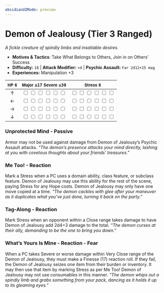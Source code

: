 ```yaml
---
obsidianUIMode: preview
---
```

# Demon of Jealousy (Tier 3 Ranged)

*A fickle creature of spindly limbs and insatiable desires.*

- **Motives & Tactics**: Take What Belongs to Others, Join in on Others’ Success
- **Difficulty:** `18` | **Attack Modifier:** `+4` | **Psychic Assault:** `Far 2d12+15 mag`
- **Experiences:** Manipulation +3

| <small>HP</small> `6` | <small>Major</small> `≥17` <small>Severe</small> `≥30` | <small>Stress</small> `6` |
|:-:|:-:|:-:|
| ↑ |  <input type="checkbox" unchecked id="18572da8"> <input type="checkbox" unchecked id="1c70d3a2"> <input type="checkbox" unchecked id="ea7454cd"> <input type="checkbox" unchecked id="0b48625b"> <input type="checkbox" unchecked id="f8ad596c"> <input type="checkbox" unchecked id="5368cc94"> |  <input type="checkbox" unchecked id="31783d64"> <input type="checkbox" unchecked id="c1053b85"> <input type="checkbox" unchecked id="93a154b3"> <input type="checkbox" unchecked id="beb6adf1"> <input type="checkbox" unchecked id="ae5ed114"> <input type="checkbox" unchecked id="7d6684aa"> |
| ← |  <input type="checkbox" unchecked id="64da3d49"> <input type="checkbox" unchecked id="7231223f"> <input type="checkbox" unchecked id="f08e8ba6"> <input type="checkbox" unchecked id="c5d07e83"> <input type="checkbox" unchecked id="b5b03dd3"> <input type="checkbox" unchecked id="4ccb7636"> |  <input type="checkbox" unchecked id="a6d41765"> <input type="checkbox" unchecked id="f1ff59bd"> <input type="checkbox" unchecked id="6193d0e4"> <input type="checkbox" unchecked id="5c882826"> <input type="checkbox" unchecked id="eb37b944"> <input type="checkbox" unchecked id="5b7aa7e9"> |
| → |  <input type="checkbox" unchecked id="5243851b"> <input type="checkbox" unchecked id="f0af50ff"> <input type="checkbox" unchecked id="33157690"> <input type="checkbox" unchecked id="b2505efa"> <input type="checkbox" unchecked id="4af1e334"> <input type="checkbox" unchecked id="7a29be4c"> |  <input type="checkbox" unchecked id="060952f7"> <input type="checkbox" unchecked id="b20b79f1"> <input type="checkbox" unchecked id="e602b5b1"> <input type="checkbox" unchecked id="f71c57fc"> <input type="checkbox" unchecked id="7f393ba1"> <input type="checkbox" unchecked id="793405f9"> |
| ↓ |  <input type="checkbox" unchecked id="8ebf249a"> <input type="checkbox" unchecked id="4fd58337"> <input type="checkbox" unchecked id="2ca53f18"> <input type="checkbox" unchecked id="cda96027"> <input type="checkbox" unchecked id="0cfa243c"> <input type="checkbox" unchecked id="84d9c14b"> |  <input type="checkbox" unchecked id="4cf88f5d"> <input type="checkbox" unchecked id="90a408a8"> <input type="checkbox" unchecked id="5fadc996"> <input type="checkbox" unchecked id="20a8f993"> <input type="checkbox" unchecked id="e1e53a80"> <input type="checkbox" unchecked id="b7735418"> |

### Unprotected Mind - Passive

Armor may not be used against damage from Demon of Jealousy’s Psychic Assault attacks. *“The demon’s presence attacks your mind directly, lashing at you with covetous thoughts about your friends’ treasures.”*

### Me Too! - Reaction

Mark a Stress when a PC uses a domain ability, class feature, or subclass feature. Demon of Jealousy may use this ability for the rest of the scene, paying Stress for any Hope costs. Demon of Jealousy may only have one move copied at a time. *“The demon cackles with glee after your maneuver as it duplicates what you’ve just done, turning it back on the party.”*

### Tag-Along - Reaction

Mark Stress when an opponent within a Close range takes damage to have Demon of Jealousy add 2d4+3 damage to the total. *“The demon curses at their ally, demanding to be the one to bring you down.”*

### What’s Yours Is Mine - Reaction - Fear

When a PC takes Severe or worse damage within Very Close range of the Demon of Jealousy, they must make a Finesse (17) reaction roll. If they fail, the Demon of Jealousy seizes one item from their burden or inventory. It may then use that item by marking Stress as per Me Too! Demon of Jealousy may not use consumables in this manner. *“The demon whips out a spindly limb and grabs something from your pack, dancing as it holds it up to its gleaming eyes.”*
